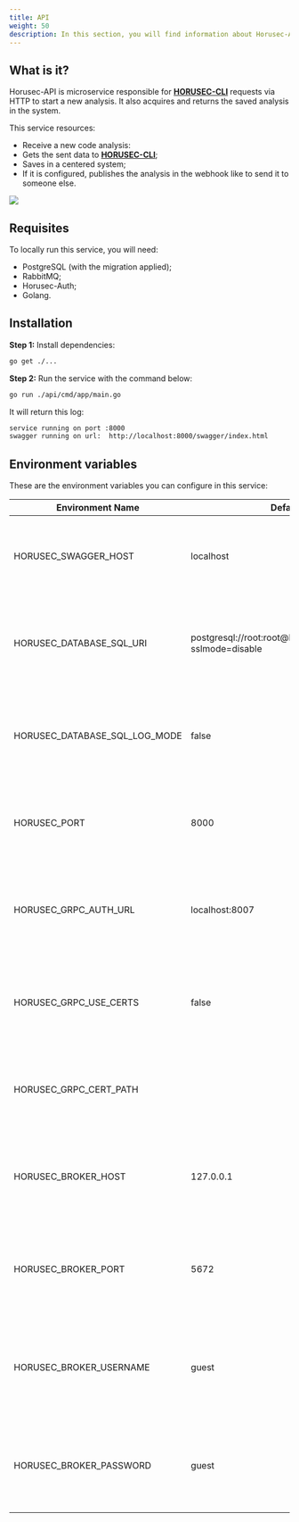 ```yaml
---
title: API
weight: 50
description: In this section, you will find information about Horusec-API service.
---
```


## **What is it?**
Horusec-API is microservice responsible for [**HORUSEC-CLI**](/docs/cli/overview/) requests via  HTTP to start a new analysis. It also acquires and returns the saved analysis in the system. 

This service resources:

* Receive a new code analysis:
* Gets the sent data to [**HORUSEC-CLI**](/docs/cli/overview/);
* Saves in a centered system;
* If it is configured, publishes the analysis in the webhook like to send it to someone else.

![](/docs/ptbr/web/services/api/0-arquitecture.png)

## **Requisites**

To locally run this service, you will need:

* PostgreSQL (with the migration applied);
* RabbitMQ;
* Horusec-Auth;
* Golang.

## **Installation**

**Step 1:** Install dependencies: 
```bash
go get ./...
```

**Step 2:** Run the service with the command below:

```bash
go run ./api/cmd/app/main.go
```

It will return this log:

```bash
service running on port :8000
swagger running on url:  http://localhost:8000/swagger/index.html
```

## **Environment variables**
These are the environment variables you can configure in this service:

| Environment Name                 | Default Value                                                    | Description                                                  |
|----------------------------------|------------------------------------------------------------------|--------------------------------------------------------------|
| HORUSEC_SWAGGER_HOST             | localhost                                                        | This environment variable gets which swagger host will be available.|
| HORUSEC_DATABASE_SQL_URI         | postgresql://root:root@localhost:5432/horusec_db?sslmode=disable | This environment variable gets the URI to connect to POSTGRES database.  |
| HORUSEC_DATABASE_SQL_LOG_MODE    | false                                                            | This environment variable gets the value to enable POSTGREs logs. |
| HORUSEC_PORT                     | 8000                                                             | This environment variable gets the port the service will start. |
| HORUSEC_GRPC_AUTH_URL            | localhost:8007                                                   | This environment variable gets the connection GRCP horusec-auth URL. |
| HORUSEC_GRPC_USE_CERTS           | false                                                            | This environment variable gets if the GRCP certificate is enabled or not. |
| HORUSEC_GRPC_CERT_PATH           |                                                                  | This environment variable gets the GRCP certificate path.|
| HORUSEC_BROKER_HOST              | 127.0.0.1                                                        | This environment variable gets host a host to connect to RABBITMQ broker. | 
| HORUSEC_BROKER_PORT              | 5672                                                             | This environment variable gets the port to connect to  RABBITMQ broker. |
| HORUSEC_BROKER_USERNAME          | guest                                                            | This environment variable gets the user name to connect to RABBITMQ broker. |
| HORUSEC_BROKER_PASSWORD          | guest                                                            | This environment variable gets the password to connect to RABBITMQ broker. |